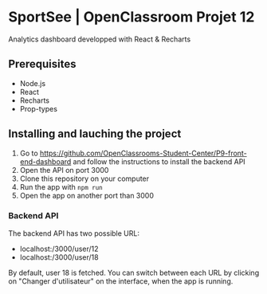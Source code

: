 # SportSee | OpenClassroom Projet 12

Analytics dashboard developped with React & Recharts

## Prerequisites

- Node.js
- React
- Recharts
- Prop-types

## Installing and lauching the project
1. Go to https://github.com/OpenClassrooms-Student-Center/P9-front-end-dashboard and follow the instructions to install the backend API
2. Open the API on port 3000
3. Clone this repository on your computer
4. Run the app with `npm run`
5. Open the app on another port than 3000

### Backend API
The backend API has two possible URL:
- localhost:/3000/user/12
- localhost:/3000/user/18

By default, user 18 is fetched. You can switch between each URL by clicking on "Changer d'utilisateur" on the interface, when the app is running. 